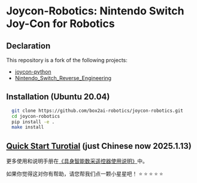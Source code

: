 
# Joycon-Robotics: Nintendo Switch Joy-Con for Robotics

## Declaration

This repository is a fork of the following projects:
- [joycon-python](https://github.com/tocoteron/joycon-python)
- [Nintendo_Switch_Reverse_Engineering](https://github.com/dekuNukem/Nintendo_Switch_Reverse_Engineering)


## Installation (Ubuntu 20.04)

```bash
  git clone https://github.com/box2ai-robotics/joycon-robotics.git
  cd joycon-robotics
  pip install -e .
  make install
```

## [Quick Start Turotial](joycon_robotics_tutorial.ipynb) (just Chinese now 2025.1.13)

更多使用和说明手册在[《具身智能数采遥控器使用说明》](具身智能数采遥控器使用说明V0.1.pdf)中。

如果你觉得这对你有帮助，请您帮我们点一颗小星星吧！ ⭐ ⭐ ⭐ ⭐ ⭐




